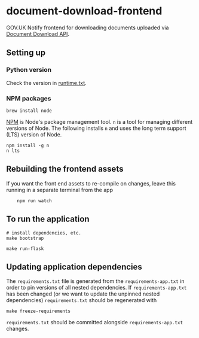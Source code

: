 # document-download-frontend

GOV.UK Notify frontend for downloading documents uploaded via [Document Download API](https://github.com/alphagov/document-download-api).

## Setting up

### Python version

Check the version in [runtime.txt](runtime.txt).

### NPM packages

```shell
brew install node
```

[NPM](npmjs.org) is Node's package management tool. `n` is a tool for managing different versions of Node. The following installs `n` and uses the long term support (LTS) version of Node.

```shell
npm install -g n
n lts
```

## Rebuilding the frontend assets

If you want the front end assets to re-compile on changes, leave this running
in a separate terminal from the app
```shell
    npm run watch
```

## To run the application

```shell
# install dependencies, etc.
make bootstrap

make run-flask
```

## Updating application dependencies

The `requirements.txt` file is generated from the `requirements-app.txt` in order to pin
versions of all nested dependencies. If `requirements-app.txt` has been changed (or
we want to update the unpinned nested dependencies) `requirements.txt` should be
regenerated with

```
make freeze-requirements
```

`requirements.txt` should be committed alongside `requirements-app.txt` changes.

